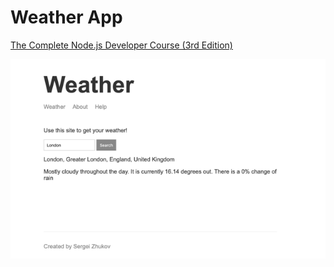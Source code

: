 # Weather App



[The Complete Node.js Developer Course (3rd Edition)](https://www.udemy.com/the-complete-nodejs-developer-course-2/)

![alt screenshot app](screenshot.png)
